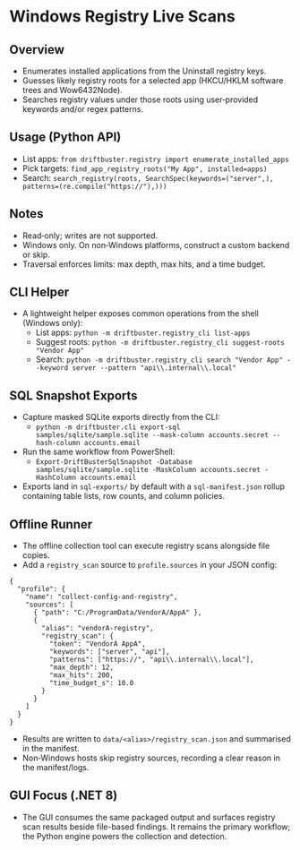 Windows Registry Live Scans
===========================

Overview
--------
- Enumerates installed applications from the Uninstall registry keys.
- Guesses likely registry roots for a selected app (HKCU/HKLM software trees and Wow6432Node).
- Searches registry values under those roots using user‑provided keywords and/or regex patterns.

Usage (Python API)
------------------
- List apps: `from driftbuster.registry import enumerate_installed_apps`
- Pick targets: `find_app_registry_roots("My App", installed=apps)`
- Search: `search_registry(roots, SearchSpec(keywords=("server",), patterns=(re.compile("https://"),)))`

Notes
-----
- Read‑only; writes are not supported.
- Windows only. On non‑Windows platforms, construct a custom backend or skip.
- Traversal enforces limits: max depth, max hits, and a time budget.

CLI Helper
----------
- A lightweight helper exposes common operations from the shell (Windows only):
  - List apps: `python -m driftbuster.registry_cli list-apps`
  - Suggest roots: `python -m driftbuster.registry_cli suggest-roots "Vendor App"`
  - Search: `python -m driftbuster.registry_cli search "Vendor App" --keyword server --pattern "api\\.internal\\.local"`

SQL Snapshot Exports
--------------------
- Capture masked SQLite exports directly from the CLI:
  - `python -m driftbuster.cli export-sql samples/sqlite/sample.sqlite --mask-column accounts.secret --hash-column accounts.email`
- Run the same workflow from PowerShell:
  - `Export-DriftBusterSqlSnapshot -Database samples/sqlite/sample.sqlite -MaskColumn accounts.secret -HashColumn accounts.email`
- Exports land in `sql-exports/` by default with a `sql-manifest.json` rollup containing table lists, row counts, and column policies.

Offline Runner
--------------
- The offline collection tool can execute registry scans alongside file copies.
- Add a `registry_scan` source to `profile.sources` in your JSON config:

```
{
  "profile": {
    "name": "collect-config-and-registry",
    "sources": [
      { "path": "C:/ProgramData/VendorA/AppA" },
      {
        "alias": "vendorA-registry",
        "registry_scan": {
          "token": "VendorA AppA",
          "keywords": ["server", "api"],
          "patterns": ["https://", "api\\.internal\\.local"],
          "max_depth": 12,
          "max_hits": 200,
          "time_budget_s": 10.0
        }
      }
    ]
  }
}
```

- Results are written to `data/<alias>/registry_scan.json` and summarised in the manifest.
- Non‑Windows hosts skip registry sources, recording a clear reason in the manifest/logs.

GUI Focus (\.NET 8)
-------------------
- The GUI consumes the same packaged output and surfaces registry scan results
  beside file-based findings. It remains the primary workflow; the Python
  engine powers the collection and detection.
